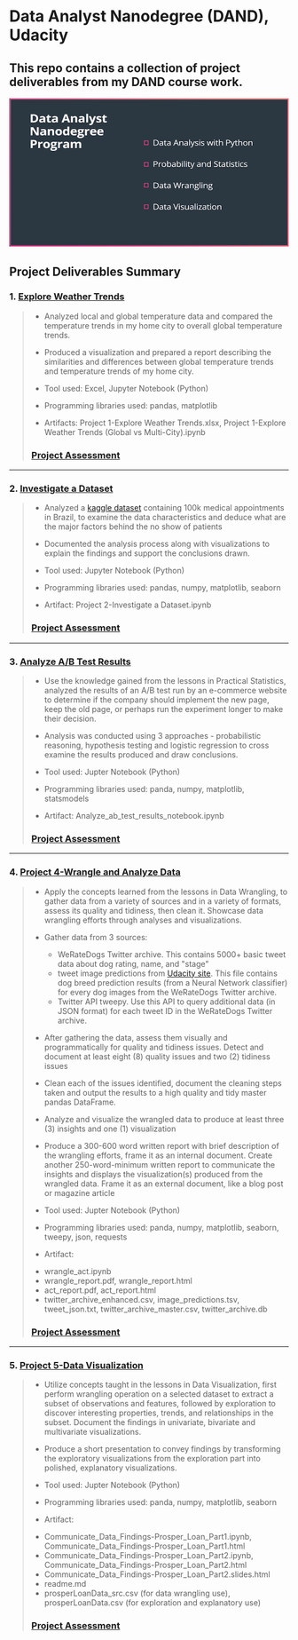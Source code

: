 # Data Analyst Nanodegree (DAND), Udacity
This repo contains a collection of project deliverables from my DAND course work.
 ---

![png](dand.png)

## Project Deliverables Summary
### 1. [Explore Weather Trends](https://github.com/atan4583/dand-project-portfolio/tree/master/Project%201-Explore%20Weather%20Trends)
> * Analyzed local and global temperature data and compared the temperature trends in my home city to overall global temperature trends.
>
>
> * Produced a visualization and prepared a report describing the similarities and differences between global temperature trends and temperature trends of my home city.
>
>
> * Tool used: Excel, Jupyter Notebook (Python)
>
>
> * Programming libraries used: pandas, matplotlib
>
>
> * Artifacts: Project 1-Explore Weather Trends.xlsx, Project 1-Explore Weather Trends (Global vs Multi-City).ipynb
>
>
> ### [Project Assessment](https://github.com/atan4583/dand-project-portfolio/blob/master/Project%201-Explore%20Weather%20Trends/Project1%20Review.pdf)
 ---
### 2. [Investigate a Dataset](https://github.com/atan4583/dand-project-portfolio/tree/master/Project%202-Investigate%20a%20Dataset)
> * Analyzed a [kaggle dataset](https://www.kaggle.com/joniarroba/noshowappointments) containing 100k medical appointments in Brazil, to examine the data characteristics and deduce what are the major factors behind the no show of patients
>
>
> * Documented the analysis process along with visualizations to explain the findings and support the conclusions drawn.
>
>
> * Tool used: Jupyter Notebook (Python)
>
>
> * Programming libraries used: pandas, numpy, matplotlib, seaborn
>
>
> * Artifact: Project 2-Investigate a Dataset.ipynb
>
>
> ### [Project Assessment](https://github.com/atan4583/dand-project-portfolio/blob/master/Project%202-Investigate%20a%20Dataset/Project2%20Review.pdf)
 ---
### 3. [Analyze A/B Test Results](https://github.com/atan4583/dand-project-portfolio/tree/master/Project%203-Analyze%20AB%20Test%20Results)
> * Use the knowledge gained from the lessons in Practical Statistics, analyzed the results of an A/B test run by an e-commerce website to determine if the company should implement the new page, keep the old page, or perhaps run the experiment longer to make their decision.
>
>
> * Analysis was conducted using 3 approaches - probabilistic reasoning, hypothesis testing and logistic regression to cross examine the results produced and draw conclusions.
>
>
> * Tool used: Jupter Notebook (Python)
>
>
> * Programming libraries used: panda, numpy, matplotlib, statsmodels
>
>
> * Artifact: Analyze_ab_test_results_notebook.ipynb
>
>
> ### [Project Assessment](https://github.com/atan4583/dand-project-portfolio/blob/master/Project%203-Analyze%20AB%20Test%20Results/Project3%20Review.pdf)
 ---
### 4. [Project 4-Wrangle and Analyze Data](https://github.com/atan4583/dand-project-portfolio/tree/master/Project%204-Wrangle%20and%20Analyze%20Data)
> * Apply the concepts learned from the lessons in Data Wrangling, to gather data from a variety of sources and in a variety of formats, assess its quality and tidiness, then clean it. Showcase data wrangling efforts through analyses and visualizations.
>
>
> * Gather data from 3 sources:
>   - WeRateDogs Twitter archive. This contains 5000+ basic tweet data about dog rating, name, and "stage"
>   - tweet image predictions from [Udacity site](https://d17h27t6h515a5.cloudfront.net/topher/2017/August/599fd2ad_image-predictions/image-predictions.tsv). This file contains dog breed prediction results (from a Neural Network classifier) for every dog images from the WeRateDogs Twitter archive.
>   - Twitter API tweepy. Use this API to query additional data (in JSON format) for each tweet ID in the WeRateDogs Twitter archive.
>
>
> * After gathering the data, assess them visually and programmatically for quality and tidiness issues. Detect and document at least eight (8) quality issues and two (2) tidiness issues
>
>
> * Clean each of the issues identified, document the cleaning steps taken and output the results to a high quality and tidy master pandas DataFrame.
>
>
> * Analyze and visualize the wrangled data to produce at least three (3) insights and one (1) visualization
>
>
> * Produce a 300-600 word written report with brief description of the wrangling efforts, frame it as an internal document. Create another 250-word-minimum written report to communicate the insights and displays the visualization(s) produced from the wrangled data. Frame it as an external document, like a blog post or magazine article
>
>
> * Tool used: Jupter Notebook (Python)
>
>
> * Programming libraries used: panda, numpy, matplotlib, seaborn, tweepy, json, requests
>
>
> * Artifact:
>  - wrangle_act.ipynb
>  - wrangle_report.pdf, wrangle_report.html
>  - act_report.pdf, act_report.html
>  - twitter_archive_enhanced.csv, image_predictions.tsv, tweet_json.txt, twitter_archive_master.csv, twitter_archive.db
>
>
> ### [Project Assessment](https://github.com/atan4583/dand-project-portfolio/blob/master/Project%204-Wrangle%20and%20Analyze%20Data/Project4%20Review.pdf)
 ---
### 5. [Project 5-Data Visualization](https://github.com/atan4583/dand-project-portfolio/tree/master/Project%205-Data%20Visualization)
> * Utilize concepts taught in the lessons in Data Visualization, first perform wrangling operation on a selected dataset to extract a subset of observations and features, followed by exploration to discover interesting properties, trends, and relationships in the subset. Document the findings in univariate, bivariate and multivariate visualizations.
>
>
> * Produce a short presentation to convey findings by transforming the exploratory visualizations from the exploration part into polished, explanatory visualizations.
>
>
> * Tool used: Jupter Notebook (Python)
>
>
> * Programming libraries used: panda, numpy, matplotlib, seaborn
>
>
> * Artifact:
>  - Communicate_Data_Findings-Prosper_Loan_Part1.ipynb, Communicate_Data_Findings-Prosper_Loan_Part1.html
>  - Communicate_Data_Findings-Prosper_Loan_Part2.ipynb, Communicate_Data_Findings-Prosper_Loan_Part2.html
>  - Communicate_Data_Findings-Prosper_Loan_Part2.slides.html
>  - readme.md
>  - prosperLoanData_src.csv (for data wrangling use), prosperLoanData.csv (for exploration and explanatory use)
>
>
> ### [Project Assessment](https://github.com/atan4583/dand-project-portfolio/blob/master/Project%205-Data%20Visualization/Project5%20Review.pdf)
